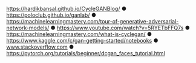 
https://hardikbansal.github.io/CycleGANBlog/ 
● https://poloclub.github.io/ganlab/ 
● https://machinelearningmastery.com/tour-of-generative-adversarial-network-models/ 
● https://www.youtube.com/watch?v=5RYETbFFQ7s 
● https://machinelearningmastery.com/what-is-cyclegan/ 
● https://www.kaggle.com/c/gan-getting-started/notebooks 
● www.stackoverflow.com 
● https://pytorch.org/tutorials/beginner/dcgan_faces_tutorial.html
